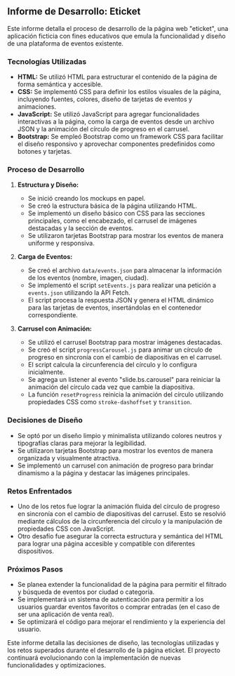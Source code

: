 ## Informe de Desarrollo: Eticket

Este informe detalla el proceso de desarrollo de la página web "eticket", una aplicación ficticia con fines educativos que emula la funcionalidad y diseño de una plataforma de eventos existente.

### Tecnologías Utilizadas

* **HTML:** Se utilizó HTML para estructurar el contenido de la página de forma semántica y accesible. 
* **CSS:** Se implementó CSS para definir los estilos visuales de la página, incluyendo fuentes, colores, diseño de tarjetas de eventos y animaciones.
* **JavaScript:** Se utilizó JavaScript para agregar funcionalidades interactivas a la página, como la carga de eventos desde un archivo JSON y la animación del círculo de progreso en el carrusel.
* **Bootstrap:** Se empleó Bootstrap como un framework CSS para facilitar el diseño responsivo y aprovechar componentes predefinidos como botones y tarjetas.


### Proceso de Desarrollo

1. **Estructura y Diseño:**
    - Se inició creando los mockups en papel.
    - Se creó la estructura básica de la página utilizando HTML. 
    - Se implementó un diseño básico con CSS para las secciones principales, como el encabezado, el carrusel de imágenes destacadas y la sección de eventos.
    - Se utilizaron tarjetas Bootstrap para mostrar los eventos de manera uniforme y responsiva. 

2. **Carga de Eventos:**
    - Se creó el archivo `data/events.json` para almacenar la información de los eventos (nombre, imagen, ciudad).
    - Se implementó el script `setEvents.js` para realizar una petición a `events.json` utilizando la API Fetch.
    - El script procesa la respuesta JSON y genera el HTML dinámico para las tarjetas de eventos, insertándolas en el contenedor correspondiente.

3. **Carrusel con Animación:**
    - Se utilizó el carrusel Bootstrap para mostrar imágenes destacadas.
    - Se creó el script `progressCarousel.js` para animar un círculo de progreso en sincronía con el cambio de diapositivas en el carrusel.
    - El script calcula la circunferencia del círculo y lo configura inicialmente.
    - Se agrega un listener al evento "slide.bs.carousel" para reiniciar la animación del círculo cada vez que cambie la diapositiva.
    - La función `resetProgress` reinicia la animación del círculo utilizando propiedades CSS como `stroke-dashoffset` y `transition`.

### Decisiones de Diseño

* Se optó por un diseño limpio y minimalista utilizando colores neutros y tipografías claras para mejorar la legibilidad.
* Se utilizaron tarjetas Bootstrap para mostrar los eventos de manera organizada y visualmente atractiva.
* Se implementó un carrusel con animación de progreso para brindar dinamismo a la página y destacar las imágenes principales.

### Retos Enfrentados

* Uno de los retos fue lograr la animación fluida del círculo de progreso en sincronía con el cambio de diapositivas del carrusel. Esto se resolvió mediante cálculos de la circunferencia del círculo y la manipulación de propiedades CSS con JavaScript.
* Otro desafío fue asegurar la correcta estructura y semántica del HTML para lograr una página accesible y compatible con diferentes dispositivos.

### Próximos Pasos

* Se planea extender la funcionalidad de la página para permitir el filtrado y búsqueda de eventos por ciudad o categoría.
* Se implementará un sistema de autenticación para permitir a los usuarios guardar eventos favoritos o comprar entradas (en el caso de ser una aplicación de venta real).
* Se optimizará el código para mejorar el rendimiento y la experiencia del usuario.


Este informe detalla las decisiones de diseño, las tecnologías utilizadas y los retos superados durante el desarrollo de la página eticket. El proyecto continuará evolucionando con la implementación de nuevas funcionalidades y optimizaciones.
